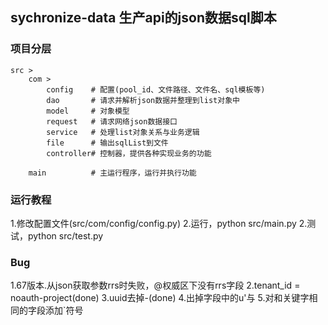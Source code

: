 ## sychronize-data 生产api的json数据sql脚本

### 项目分层
```
src >
    com >
        config    # 配置(pool_id、文件路径、文件名、sql模板等)
        dao       # 请求并解析json数据并整理到list对象中
        model     # 对象模型
        request   # 请求网络json数据接口
        service   # 处理list对象关系与业务逻辑
        file      # 输出sqlList到文件
        controller# 控制器，提供各种实现业务的功能
        
    main          # 主运行程序，运行并执行功能
```

### 运行教程
1.修改配置文件(src/com/config/config.py)
2.运行，python src/main.py
2.测试，python src/test.py

### Bug
1.67版本.从json获取参数rrs时失败，@权威区下没有rrs字段
2.tenant_id = noauth-project(done)
3.uuid去掉-(done)
4.出掉字段中的u'与[](done)
5.对和关键字相同的字段添加`符号